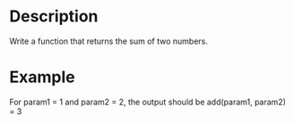 # Description

Write a function that returns the sum of two numbers.

# Example

For param1 = 1 and param2 = 2, the output should be
add(param1, param2) = 3